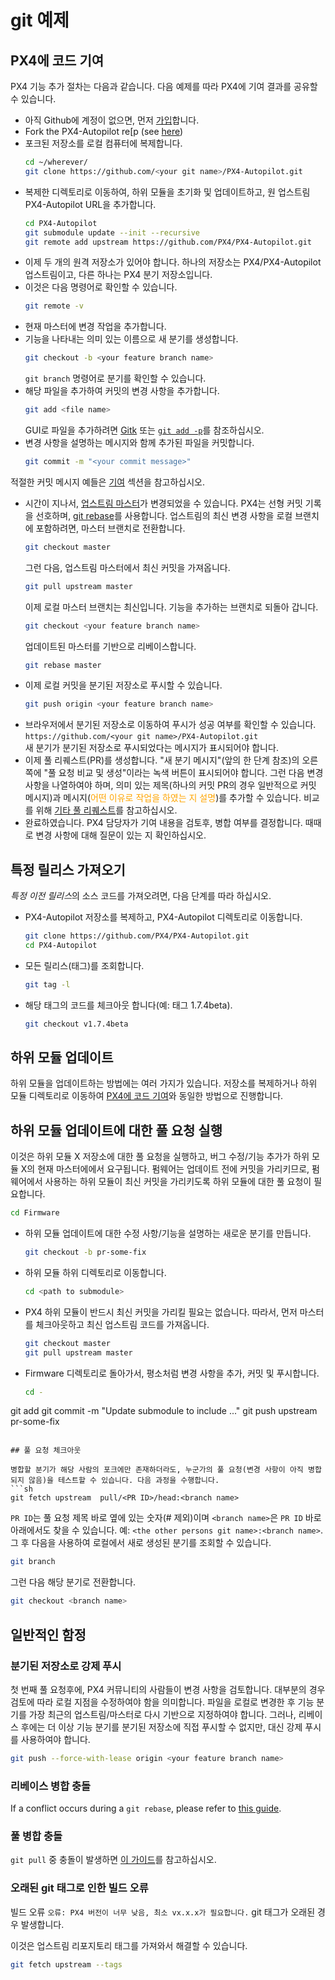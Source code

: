 # git 예제

<a id="contributing_code"></a>

## PX4에 코드 기여

PX4 기능 추가 절차는 다음과 같습니다. 다음 예제를 따라 PX4에 기여 결과를 공유할 수 있습니다.

* 아직 Github에 계정이 없으면, 먼저 [가입](https://github.com/join)합니다.
* Fork the PX4-Autopilot re[p (see [here](https://docs.github.com/en/get-started/quickstart/fork-a-repo))
* 포크된 저장소를 로컬 컴퓨터에 복제합니다.<br>
  ```sh
  cd ~/wherever/
  git clone https://github.com/<your git name>/PX4-Autopilot.git
  ```
* 복제한 디렉토리로 이동하여, 하위 모듈을 초기화 및 업데이트하고, 원 업스트림 PX4-Autopilot URL을 추가합니다.<br>
  ```sh
  cd PX4-Autopilot
  git submodule update --init --recursive
  git remote add upstream https://github.com/PX4/PX4-Autopilot.git
  ```
* 이제 두 개의 원격 저장소가 있어야 합니다. 하나의 저장소는 PX4/PX4-Autopilot 업스트림이고, 다른 하나는 PX4 분기 저장소입니다.
* 이것은 다음 명령어로 확인할 수 있습니다.
  ```sh
  git remote -v
  ```
* 현재 마스터에 변경 작업을 추가합니다.
* 기능을 나타내는 의미 있는 이름으로 새 분기를 생성합니다.<br>
  ```sh
  git checkout -b <your feature branch name>
  ```
  `git branch` 명령어로 분기를 확인할 수 있습니다.
* 해당 파일을 추가하여 커밋의 변경 사항을 추가합니다.<br>
  ```sh
  git add <file name>
  ```
  GUI로 파일을 추가하려면 [Gitk](https://git-scm.com/book/en/v2/Git-in-Other-Environments-Graphical-Interfaces) 또는 [`git add -p`](http://nuclearsquid.com/writings/git-add/)를 참조하십시오.
* 변경 사항을 설명하는 메시지와 함께 추가된 파일을 커밋합니다.<br>
  ```sh
  git commit -m "<your commit message>"
  ```
적절한 커밋 메시지 예들은 [기여](../contribute/README.md) 섹션을 참고하십시오.
* 시간이 지나서, [업스트림 마스터](https://github.com/PX4/PX4-Autopilot.git)가 변경되었을 수 있습니다. PX4는 선형 커밋 기록을 선호하며, [git rebase](https://git-scm.com/book/de/v1/Git-Branching-Rebasing)를 사용합니다. 업스트림의 최신 변경 사항을 로컬 브랜치에 포함하려면, 마스터 브랜치로 전환합니다.<br>
  ```sh
  git checkout master
  ```
  그런 다음, 업스트림 마스터에서 최신 커밋을 가져옵니다.<br>
  ```sh
  git pull upstream master
  ```
  이제 로컬 마스터 브랜치는 최신입니다. 기능을 추가하는 브랜치로 되돌아 갑니다.<br>
  ```sh
  git checkout <your feature branch name>
  ```
  업데이트된 마스터를 기반으로 리베이스합니다.<br>
  ```sh
  git rebase master
  ```
* 이제 로컬 커밋을 분기된 저장소로 푸시할 수 있습니다.<br>
  ```sh
  git push origin <your feature branch name>
  ```
* 브라우저에서 분기된 저장소로 이동하여 푸시가 성공 여부를 확인할 수 있습니다. `https://github.com/<your git name>/PX4-Autopilot.git`<br> 새 분기가 분기된 저장소로 푸시되었다는 메시지가 표시되어야 합니다.
* 이제 풀 리퀘스트(PR)를 생성합니다. "새 분기 메시지"(앞의 한 단계 참조)의 오른쪽에 "풀 요청 비교 및 생성"이라는 녹색 버튼이 표시되어야 합니다. 그런 다음 변경 사항을 나열하여야 하며, 의미 있는 제목(하나의 커밋 PR의 경우 일반적으로 커밋 메시지)과 메시지(<span style="color:orange">어떤 이유로 작업을 하였는 지 설명</span>)를 추가할 수 있습니다. 비교를 위해 [기타 풀 리퀘스트](https://github.com/PX4/PX4-Autopilot/pulls)를 참고하십시오.
* 완료하였습니다. PX4 담당자가 기여 내용을 검토후, 병합 여부를 결정합니다. 때때로 변경 사항에 대해 질문이 있는 지 확인하십시오.

## 특정 릴리스 가져오기

*특정 이전 릴리스*의 소스 코드를 가져오려면, 다음 단계를 따라 하십시오.
* PX4-Autopilot 저장소를 복제하고, PX4-Autopilot 디렉토리로 이동합니다.
  ```sh
  git clone https://github.com/PX4/PX4-Autopilot.git
  cd PX4-Autopilot
  ```
* 모든 릴리스(태그)를 조회합니다.
  ```sh
  git tag -l
  ```
* 해당 태그의 코드를 체크아웃 합니다(예: 태그 1.7.4beta).
  ```sh
  git checkout v1.7.4beta
  ```


## 하위 모듈 업데이트

하위 모듈을 업데이트하는 방법에는 여러 가지가 있습니다. 저장소를 복제하거나 하위 모듈 디렉토리로 이동하여 [PX4에 코드 기여](#contributing_code)와 동일한 방법으로 진행합니다.

## 하위 모듈 업데이트에 대한 풀 요청 실행
이것은 하위 모듈 X 저장소에 대한 풀 요청을 실행하고, 버그 수정/기능 추가가 하위 모듈 X의 현재 마스터에에서 요구됩니다. 펌웨어는 업데이트 전에 커밋을 가리키므로, 펌웨어에서 사용하는 하위 모듈이 최신 커밋을 가리키도록 하위 모듈에 대한 풀 요청이 필요합니다.
```sh
cd Firmware
```
* 하위 모듈 업데이트에 대한 수정 사항/기능을 설명하는 새로운 분기를 만듭니다.
  ```sh
  git checkout -b pr-some-fix
  ```
* 하위 모듈 하위 디렉토리로 이동합니다.
  ```sh
  cd <path to submodule>
  ```
* PX4 하위 모듈이 반드시 최신 커밋을 가리킬 필요는 없습니다. 따라서, 먼저 마스터를 체크아웃하고 최신 업스트림 코드를 가져옵니다.
  ```sh
  git checkout master
  git pull upstream master
  ```
* Firmware 디렉토리로 돌아가서, 평소처럼 변경 사항을 추가, 커밋 및 푸시합니다.
  ```sh
  cd -
git add <path to submodule>
git commit -m "Update submodule to include ..."
  git push upstream pr-some-fix
  ```

## 풀 요청 체크아웃

병합할 분기가 해당 사람의 포크에만 존재하더라도, 누군가의 풀 요청(변경 사항이 아직 병합되지 않음)을 테스트할 수 있습니다. 다음 과정을 수행합니다.
```sh
git fetch upstream  pull/<PR ID>/head:<branch name>
```
`PR ID`는 풀 요청 제목 바로 옆에 있는 숫자(# 제외)이며 `<branch name>`은 `PR ID` 바로 아래에서도 찾을 수 있습니다. 예: `<the other persons git name>:<branch name>`. 그 후 다음을 사용하여 로컬에서 새로 생성된 분기를 조회할 수 있습니다.
```sh
git branch
```
그런 다음 해당 분기로 전환합니다.
```sh
git checkout <branch name>
```

## 일반적인 함정

### 분기된 저장소로 강제 푸시

첫 번째 풀 요청후에, PX4 커뮤니티의 사람들이 변경 사항을 검토합니다. 대부분의 경우 검토에 따라 로컬 지점을 수정하여야 함을 의미합니다. 파일을 로컬로 변경한 후 기능 분기를 가장 최근의 업스트림/마스터로 다시 기반으로 지정하여야 합니다. 그러나, 리베이스 후에는 더 이상 기능 분기를 분기된 저장소에 직접 푸시할 수 없지만, 대신 강제 푸시를 사용하여야 합니다.
```sh
git push --force-with-lease origin <your feature branch name>
```

### 리베이스 병합 충돌

If a conflict occurs during a `git rebase`, please refer to [this guide](https://docs.github.com/en/get-started/using-git/resolving-merge-conflicts-after-a-git-rebase).

### 풀 병합 충돌

`git pull` 중 충돌이 발생하면 [이 가이드](https://help.github.com/articles/resolving-a-merge-conflict-using-the-command-line/#competing-line-change-merge-conflicts)를 참고하십시오.

### 오래된 git 태그로 인한 빌드 오류

빌드 오류 `오류: PX4 버전이 너무 낮음, 최소 vx.x.x가 필요합니다.` git 태그가 오래된 경우 발생합니다.

이것은 업스트림 리포지토리 태그를 가져와서 해결할 수 있습니다.
```sh
git fetch upstream --tags
```

